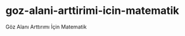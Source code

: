 goz-alani-arttirimi-icin-matematik
==================================

Göz Alanı Arttırımı İçin Matematik 
